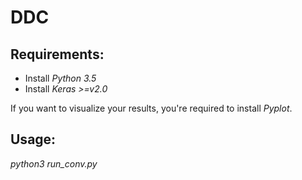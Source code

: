 # DDC
## Requirements:
- Install *Python 3.5*
- Install *Keras >=v2.0*

If you want to visualize your results, you're required to install *Pyplot*.

## Usage:
*python3 run_conv.py*
